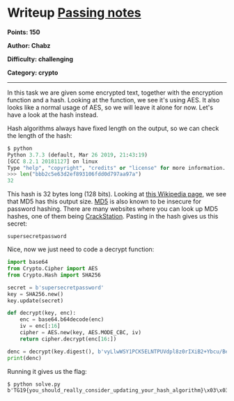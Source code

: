 # Writeup [Passing notes](README.md)
**Points: 150**

**Author: Chabz**

**Difficulty: challenging**

**Category: crypto**
___
In this task we are given some 
encrypted text, together with 
the encryption function and a 
hash. Looking at the function, we
see it's using AES. It also looks
like a normal usage of AES, so we 
will leave it alone for now. Let's 
have a look at the hash instead.

Hash algorithms always have fixed
length on the output, so we can check
the length of the hash:
```python
$ python
Python 3.7.3 (default, Mar 26 2019, 21:43:19) 
[GCC 8.2.1 20181127] on linux
Type "help", "copyright", "credits" or "license" for more information.
>>> len("bbb2c5e63d2ef893106fdd0d797aa97a")
32
```
This hash is 32 bytes long (128 bits).
Looking at [this Wikipedia page](https://en.wikipedia.org/wiki/Secure_Hash_Algorithms),
we see that MD5 has this output size.
[MD5](https://en.wikipedia.org/wiki/MD5)
is also known to be insecure for password 
hashing. There are many websites where
you can look up MD5 hashes, one of them
being [CrackStation](https://crackstation.net/).
Pasting in the hash gives us this secret:
```
supersecretpassword
```
Nice, now we just need to code a decrypt
function:
```python
import base64
from Crypto.Cipher import AES
from Crypto.Hash import SHA256

secret = b'supersecretpassword'
key = SHA256.new()
key.update(secret)

def decrypt(key, enc):
    enc = base64.b64decode(enc)
    iv = enc[:16]
    cipher = AES.new(key, AES.MODE_CBC, iv)
    return cipher.decrypt(enc[16:])

denc = decrypt(key.digest(), b'vyLlwWSY1PCK5ELNTPUVdpl8z0rIXiB2+Ybcu/BeXidR3MEiym852HCkS6wHVCr+CdpP6Moe9VQUeFcyq3vZDpVK/orl+8vREYMRrnQR9O4=')
print(denc)
```
Running it gives us the flag:
```
$ python solve.py
b'TG19{you_should_really_consider_updating_your_hash_algorithm}\x03\x03\x03'
```
